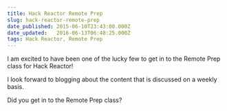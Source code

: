 ```yaml
---
title: Hack Reactor Remote Prep
slug: hack-reactor-remote-prep
date_published: 2015-06-10T23:43:00.000Z
date_updated:   2016-06-13T06:48:25.000Z
tags: Hack Reactor, Remote Prep
---
```


I am excited to have been one of the lucky few to get in to the Remote Prep class for Hack Reactor!

I look forward to blogging about the content that is discussed on a weekly basis.

Did you get in to the Remote Prep class?
